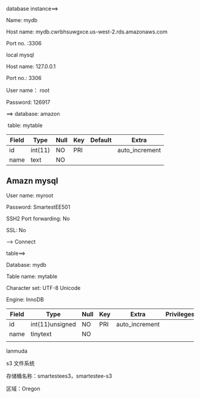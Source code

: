database instance==>

Name: mydb

Host name: mydb.cwrbhsuwgxce.us-west-2.rds.amazonaws.com

Port no. :3306



local mysql

Host name: 127.0.0.1

Port no.: 3306

User name： root

Password: 126917 

==> database: amazon

​        table: mytable

| Field | Type    | Null | Key  | Default | Extra          |
| ----- | ------- | ---- | ---- | ------- | -------------- |
| id    | int(11) | NO   | PRI  |         | auto_increment |
| name  | text    | NO   |      |         |                |



## Amazn mysql

User name: myroot

Password: SmartestEE501

SSH2 Port forwarding: No

SSL: No

—>  Connect



table==>

Database: mydb

Table name: mytable

Character set: UTF-8 Unicode

Engine: InnoDB

| Field | Type            | Null | Key  | Extra          | Privileges |
| ----- | --------------- | ---- | ---- | -------------- | ---------- |
| id    | int(11)unsigned | NO   | PRI  | auto_increment |            |
| name  | tinytext        | NO   |      |                |            |
|       |                 |      |      |                |            |



lanmuda

s3 文件系统

存储桶名称：smartestees3，smartestee-s3

区域：Oregon